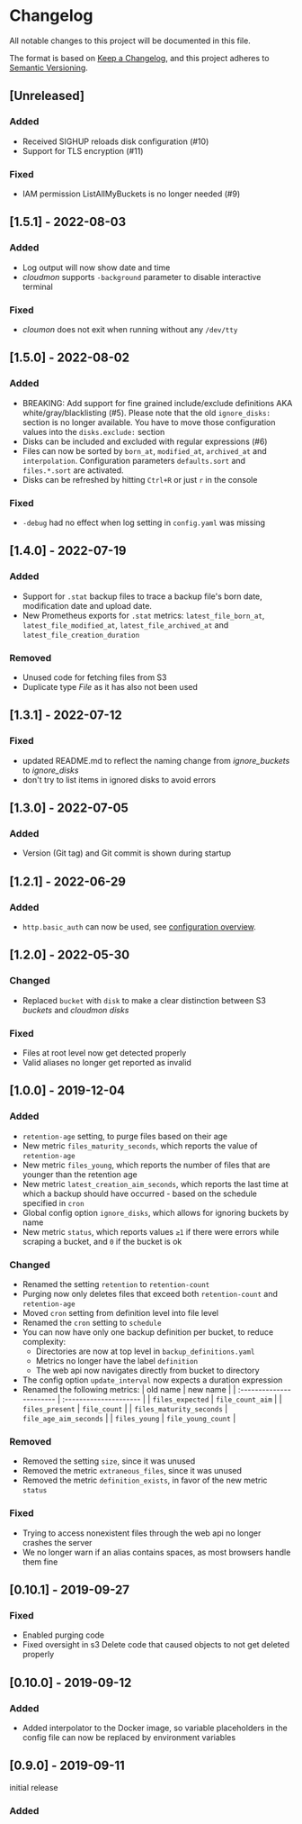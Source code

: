 # Changelog
All notable changes to this project will be documented in this file.

The format is based on [Keep a Changelog](https://keepachangelog.com/en/1.0.0/),
and this project adheres to [Semantic Versioning](https://semver.org/spec/v2.0.0.html).

## [Unreleased]
### Added
- Received SIGHUP reloads disk configuration (#10)
- Support for TLS encryption (#11)

### Fixed
- IAM permission ListAllMyBuckets is no longer needed (#9)

## [1.5.1] - 2022-08-03
### Added
- Log output will now show date and time
- *cloudmon* supports `-background` parameter to disable interactive terminal

### Fixed
- *cloumon* does not exit when running without any `/dev/tty`

## [1.5.0] - 2022-08-02
### Added
- BREAKING: Add support for fine grained include/exclude definitions AKA white/gray/blacklisting (#5). Please note that the old `ignore_disks:` section is no longer available. You have to move those configuration values into the `disks.exclude:` section
- Disks can be included and excluded with regular expressions (#6) 
- Files can now be sorted by `born_at`, `modified_at`, `archived_at` and `interpolation`. Configuration parameters `defaults.sort` and `files.*.sort` are  activated.
- Disks can be refreshed by hitting `Ctrl+R` or just `r` in the console

### Fixed
- `-debug` had no effect when log setting in `config.yaml` was missing

## [1.4.0] - 2022-07-19
### Added
- Support for `.stat` backup files to trace a backup file's born date, modification date and upload date.
- New Prometheus exports for `.stat` metrics: `latest_file_born_at`, `latest_file_modified_at`, `latest_file_archived_at` and `latest_file_creation_duration`

### Removed
- Unused code for fetching files from S3
- Duplicate type _File_ as it has also not been used

## [1.3.1] - 2022-07-12
### Fixed
- updated README.md to reflect the naming change from _ignore_buckets_ to _ignore_disks_
- don't try to list items in ignored disks to avoid errors

## [1.3.0] - 2022-07-05
### Added
- Version (Git tag) and Git commit is shown during startup

## [1.2.1] - 2022-06-29
### Added
- `http.basic_auth` can now be used, see [configuration overview](https://dreitier.github.io/cloudmon-docs/reference/cloudmon-configuration/overview).

## [1.2.0] - 2022-05-30
### Changed
- Replaced `bucket` with `disk` to make a clear distinction between S3 *buckets* and *cloudmon* *disks*

### Fixed
- Files at root level now get detected properly
- Valid aliases no longer get reported as invalid

## [1.0.0] - 2019-12-04
### Added
- `retention-age` setting, to purge files based on their age
- New metric `files_maturity_seconds`, which reports the value of `retention-age`
- New metric `files_young`, which reports the number of files that are younger than the retention age
- New metric `latest_creation_aim_seconds`, which reports the last time at which a backup should have occurred - based on the schedule specified in `cron`
- Global config option `ignore_disks`, which allows for ignoring buckets by name
- New metric `status`, which reports values `≥1` if there were errors while scraping a bucket, and `0` if the bucket is ok

### Changed
- Renamed the setting `retention` to `retention-count`
- Purging now only deletes files that exceed both `retention-count` and `retention-age`
- Moved `cron` setting from definition level into file level
- Renamed the `cron` setting to `schedule`
- You can now have only one backup definition per bucket, to reduce complexity:
    - Directories are now at top level in `backup_definitions.yaml`
    - Metrics no longer have the label `definition`
    - The web api now navigates directly from bucket to directory
- The config option `update_interval` now expects a duration expression
- Renamed the following metrics:
    | old name                 | new name               |
    | :----------------------- | :--------------------- |
    | `files_expected`         | `file_count_aim`       |
    | `files_present`          | `file_count`           |
    | `files_maturity_seconds` | `file_age_aim_seconds` |
    | `files_young`            | `file_young_count`     |

### Removed
- Removed the setting `size`, since it was unused
- Removed the metric `extraneous_files`, since it was unused
- Removed the metric `definition_exists`, in favor of the new metric `status`

### Fixed
- Trying to access nonexistent files through the web api no longer crashes the server
- We no longer warn if an alias contains spaces, as most browsers handle them fine

## [0.10.1] - 2019-09-27
### Fixed
- Enabled purging code
- Fixed oversight in s3 Delete code that caused objects to not get deleted properly

## [0.10.0] - 2019-09-12
### Added
- Added interpolator to the Docker image, so variable placeholders in the config file can now be replaced by environment variables

## [0.9.0] - 2019-09-11
initial release
### Added
